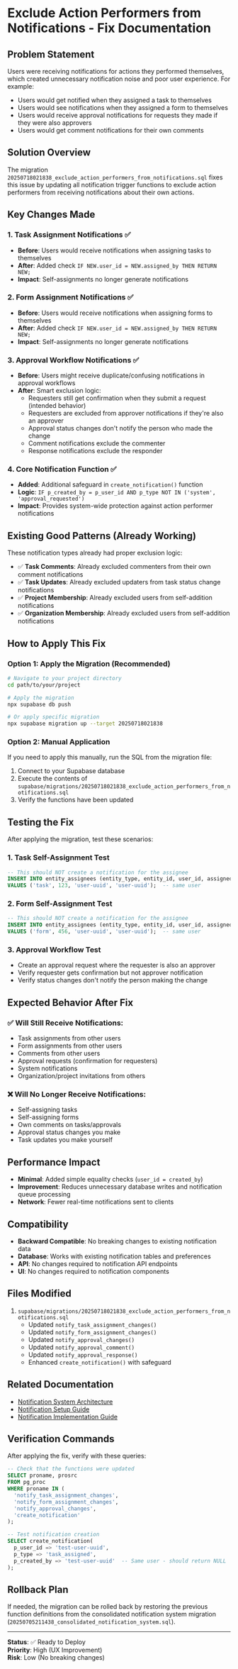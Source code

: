 # Exclude Action Performers from Notifications - Fix Documentation

## Problem Statement

Users were receiving notifications for actions they performed themselves, which created unnecessary notification noise and poor user experience. For example:

- Users would get notified when they assigned a task to themselves
- Users would see notifications when they assigned a form to themselves
- Users would receive approval notifications for requests they made if they were also approvers
- Users would get comment notifications for their own comments

## Solution Overview

The migration `20250718021838_exclude_action_performers_from_notifications.sql` fixes this issue by updating all notification trigger functions to exclude action performers from receiving notifications about their own actions.

## Key Changes Made

### 1. **Task Assignment Notifications** ✅

- **Before**: Users would receive notifications when assigning tasks to themselves
- **After**: Added check `IF NEW.user_id = NEW.assigned_by THEN RETURN NEW;`
- **Impact**: Self-assignments no longer generate notifications

### 2. **Form Assignment Notifications** ✅

- **Before**: Users would receive notifications when assigning forms to themselves
- **After**: Added check `IF NEW.user_id = NEW.assigned_by THEN RETURN NEW;`
- **Impact**: Self-assignments no longer generate notifications

### 3. **Approval Workflow Notifications** ✅

- **Before**: Users might receive duplicate/confusing notifications in approval workflows
- **After**: Smart exclusion logic:
  - Requesters still get confirmation when they submit a request (intended behavior)
  - Requesters are excluded from approver notifications if they're also an approver
  - Approval status changes don't notify the person who made the change
  - Comment notifications exclude the commenter
  - Response notifications exclude the responder

### 4. **Core Notification Function** ✅

- **Added**: Additional safeguard in `create_notification()` function
- **Logic**: `IF p_created_by = p_user_id AND p_type NOT IN ('system', 'approval_requested')`
- **Impact**: Provides system-wide protection against action performer notifications

## Existing Good Patterns (Already Working)

These notification types already had proper exclusion logic:

- ✅ **Task Comments**: Already excluded commenters from their own comment notifications
- ✅ **Task Updates**: Already excluded updaters from task status change notifications
- ✅ **Project Membership**: Already excluded users from self-addition notifications
- ✅ **Organization Membership**: Already excluded users from self-addition notifications

## How to Apply This Fix

### Option 1: Apply the Migration (Recommended)

```bash
# Navigate to your project directory
cd path/to/your/project

# Apply the migration
npx supabase db push

# Or apply specific migration
npx supabase migration up --target 20250718021838
```

### Option 2: Manual Application

If you need to apply this manually, run the SQL from the migration file:

1. Connect to your Supabase database
2. Execute the contents of `supabase/migrations/20250718021838_exclude_action_performers_from_notifications.sql`
3. Verify the functions have been updated

## Testing the Fix

After applying the migration, test these scenarios:

### 1. **Task Self-Assignment Test**

```sql
-- This should NOT create a notification for the assignee
INSERT INTO entity_assignees (entity_type, entity_id, user_id, assigned_by)
VALUES ('task', 123, 'user-uuid', 'user-uuid');  -- same user
```

### 2. **Form Self-Assignment Test**

```sql
-- This should NOT create a notification for the assignee
INSERT INTO entity_assignees (entity_type, entity_id, user_id, assigned_by)
VALUES ('form', 456, 'user-uuid', 'user-uuid');  -- same user
```

### 3. **Approval Workflow Test**

- Create an approval request where the requester is also an approver
- Verify requester gets confirmation but not approver notification
- Verify status changes don't notify the person making the change

## Expected Behavior After Fix

### ✅ **Will Still Receive Notifications:**

- Task assignments from other users
- Form assignments from other users
- Comments from other users
- Approval requests (confirmation for requesters)
- System notifications
- Organization/project invitations from others

### ❌ **Will No Longer Receive Notifications:**

- Self-assigning tasks
- Self-assigning forms
- Own comments on tasks/approvals
- Approval status changes you make
- Task updates you make yourself

## Performance Impact

- **Minimal**: Added simple equality checks (`user_id = created_by`)
- **Improvement**: Reduces unnecessary database writes and notification queue processing
- **Network**: Fewer real-time notifications sent to clients

## Compatibility

- **Backward Compatible**: No breaking changes to existing notification data
- **Database**: Works with existing notification tables and preferences
- **API**: No changes required to notification API endpoints
- **UI**: No changes required to notification components

## Files Modified

1. `supabase/migrations/20250718021838_exclude_action_performers_from_notifications.sql`
   - Updated `notify_task_assignment_changes()`
   - Updated `notify_form_assignment_changes()`
   - Updated `notify_approval_changes()`
   - Updated `notify_approval_comment()`
   - Updated `notify_approval_response()`
   - Enhanced `create_notification()` with safeguard

## Related Documentation

- [Notification System Architecture](docs/notifications-architecture.md)
- [Notification Setup Guide](docs/notifications-setup-guide.md)
- [Notification Implementation Guide](docs/notification-implementation-guide.md)

## Verification Commands

After applying the fix, verify with these queries:

```sql
-- Check that the functions were updated
SELECT proname, prosrc
FROM pg_proc
WHERE proname IN (
  'notify_task_assignment_changes',
  'notify_form_assignment_changes',
  'notify_approval_changes',
  'create_notification'
);

-- Test notification creation
SELECT create_notification(
  p_user_id => 'test-user-uuid',
  p_type => 'task_assigned',
  p_created_by => 'test-user-uuid'  -- Same user - should return NULL
);
```

## Rollback Plan

If needed, the migration can be rolled back by restoring the previous function definitions from the consolidated notification system migration (`20250705211438_consolidated_notification_system.sql`).

---

**Status**: ✅ Ready to Deploy  
**Priority**: High (UX Improvement)  
**Risk**: Low (No breaking changes)

